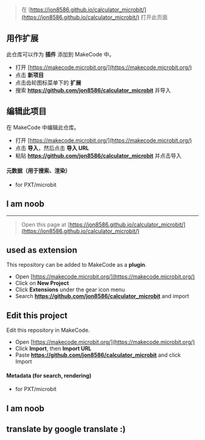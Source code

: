 
> 在 [https://jon8586.github.io/calculator_microbit/](https://jon8586.github.io/calculator_microbit/) 打开此页面

## 用作扩展

此仓库可以作为 **插件** 添加到 MakeCode 中。

* 打开 [https://makecode.microbit.org/](https://makecode.microbit.org/)
* 点击 **新项目**
* 点击齿轮图标菜单下的 **扩展**
* 搜索 **https://github.com/jon8586/calculator_microbit** 并导入

## 编辑此项目

在 MakeCode 中编辑此仓库。

* 打开 [https://makecode.microbit.org/](https://makecode.microbit.org/)
* 点击 **导入**，然后点击 **导入 URL**
* 粘贴 **https://github.com/jon8586/calculator_microbit** 并点击导入

#### 元数据（用于搜索、渲染）

* for PXT/microbit
<script src="https://makecode.com/gh-pages-embed.js"></script><script>makeCodeRender("{{ site.makecode.home_url }}", "{{ site.github.owner_name }}/{{ site.github.repository_name }}");</script>

## I am noob

---------------------------------------------------------------------------------------------------------------------------------------------------------------------------------------------------------------------

> Open this page at [https://jon8586.github.io/calculator_microbit/](https://jon8586.github.io/calculator_microbit/)

## used as extension

This repository can be added to MakeCode as a **plugin**.

* Open [https://makecode.microbit.org/](https://makecode.microbit.org/)
* Click on **New Project**
* Click **Extensions** under the gear icon menu
* Search **https://github.com/jon8586/calculator_microbit** and import

## Edit this project

Edit this repository in MakeCode.

* Open [https://makecode.microbit.org/](https://makecode.microbit.org/)
* Click **Import**, then **Import URL**
* Paste **https://github.com/jon8586/calculator_microbit** and click Import

#### Metadata (for search, rendering)

* for PXT/microbit
<script src="https://makecode.com/gh-pages-embed.js"></script><script>makeCodeRender("{{ site.makecode.home_url }}", "{{ site.github. owner_name }}/{{ site.github.repository_name }}");</script>

## I am noob
## translate by google translate :)
